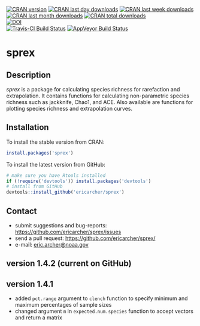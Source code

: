 [![CRAN version](http://www.r-pkg.org/badges/version/sprex?color=red)](https://cran.r-project.org/web/packages/sprex/)
[![CRAN last day downloads](http://cranlogs.r-pkg.org/badges/last-day/sprex?color=red)](https://cran.r-project.org/web/packages/sprex/)
[![CRAN last week downloads](http://cranlogs.r-pkg.org/badges/last-week/sprex?color=red)](https://cran.r-project.org/web/packages/sprex/)
[![CRAN last month downloads](http://cranlogs.r-pkg.org/badges/sprex?color=red)](https://cran.r-project.org/web/packages/sprex/)
[![CRAN total downloads](http://cranlogs.r-pkg.org/badges/grand-total/sprex?color=red)](https://cran.r-project.org/web/packages/sprex/)  
[![DOI](https://zenodo.org/badge/23926/EricArcher/sprex.svg)](https://zenodo.org/badge/latestdoi/23926/EricArcher/sprex)  
[![Travis-CI Build Status](https://travis-ci.org/EricArcher/sprex.svg?branch=master)](https://travis-ci.org/EricArcher/sprex)
[![AppVeyor Build Status](https://ci.appveyor.com/api/projects/status/github/EricArcher/sprex?branch=master&svg=true)](https://ci.appveyor.com/project/EricArcher/sprex)

# sprex

## Description

*sprex* is a package for calculating species richness for rarefaction and extrapolation. It contains functions for calculating non-parametric species richness such as jackknife, Chao1, and ACE. Also available are functions for plotting species richness and extrapolation curves.

## Installation

To install the stable version from CRAN:

```r
install.packages('sprex')
```

To install the latest version from GitHub:

```r
# make sure you have Rtools installed
if (!require('devtools')) install.packages('devtools')
# install from GitHub
devtools::install_github('ericarcher/sprex')
```

## Contact

* submit suggestions and bug-reports: <https://github.com/ericarcher/sprex/issues>
* send a pull request: <https://github.com/ericarcher/sprex/>
* e-mail: <eric.archer@noaa.gov>

## version 1.4.2 (current on GitHub)

## version 1.4.1

* added `pct.range` argument to `clench` function to specify minimum and maximum percentages of sample sizes
* changed argument `m` in `expected.num.species` function to accept vectors and return a matrix